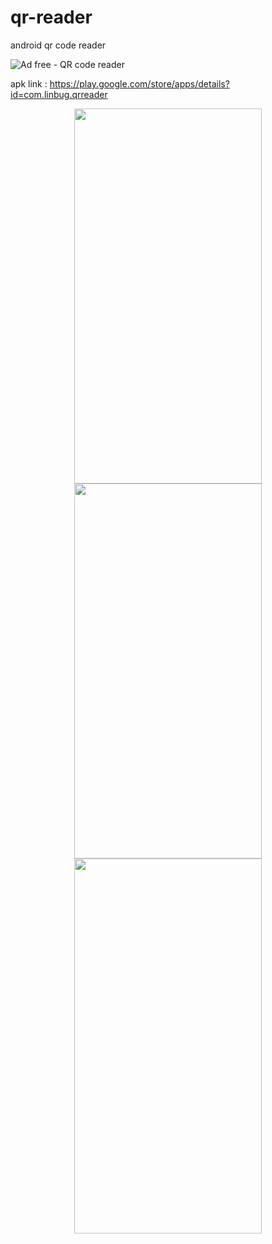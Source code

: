 # qr-reader
android qr code reader

![Ad free - QR code reader](https://user-images.githubusercontent.com/18083080/163811725-8df8cf42-af75-4bd8-a3e4-1064ee17b55e.png)


apk link : https://play.google.com/store/apps/details?id=com.linbug.qrreader



<p align="center">
  <img src="https://user-images.githubusercontent.com/18083080/163811795-55170db7-85d3-4246-ace3-8ce4a0753a13.png" width="300" height="600"/>
  <img src="https://user-images.githubusercontent.com/18083080/163811957-2220b7b3-44c8-4674-80b8-67e2a1e8b751.png" width="300" height="600"/>
  <img src="https://user-images.githubusercontent.com/18083080/163811947-9d324eea-63f2-4cd1-809c-dd4f23e89981.png" width="300" height="600"/>
</p>
